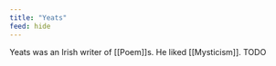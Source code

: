 ```yaml
---
title: "Yeats"
feed: hide
---
```


Yeats was an Irish writer of [[Poem]]s. He liked [[Mysticism]]. TODO